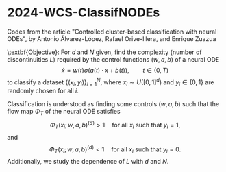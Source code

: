 # 2024-WCS-ClassifNODEs
Codes from the article "Controlled cluster-based classification with neural ODEs", by Antonio Álvarez-López, Rafael Orive-Illera, and Enrique Zuazua

\textbf{Objective}: 
For $d$ and $N$ given, find the complexity (number of discontinuities $L$) required by the control functions $(w,a,b)$ of a neural ODE 
$$
\dot x = w(t)\sigma(a(t)\cdot x+b(t)),\qquad t\in(0,T)
$$
to classify a dataset $\{(x_i,y_i)\}_{i=1}^N$, where $x_i\sim U([0,1]^d)$ and $y_i\in\{0,1\}$ are randomly chosen for all $i$. 

Classification is understood as finding some controls $(w,a,b)$ such that the flow map $\Phi_T$ of the neural ODE satisfies 
$$
\Phi_T(x_i;w,a,b)^{(d)}>1\quad\text{for all }x_i\text{ such that }y_i=1,
$$
and 
$$
\Phi_T(x_i;w,a,b)^{(d)}<1\quad\text{for all }x_i\text{ such that }y_i=0.
$$
Additionally, we study the dependence of $L$ with $d$ and $N$.
